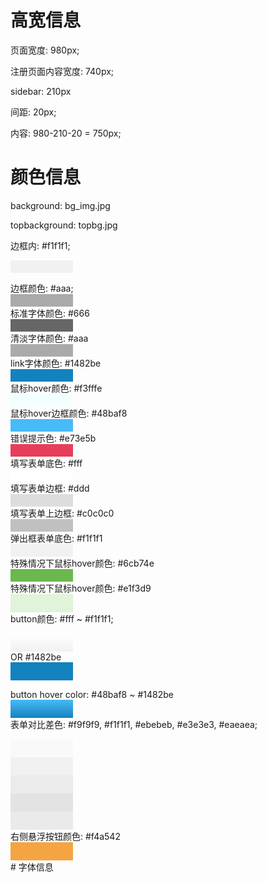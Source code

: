 # 高宽信息
页面宽度: 980px;

注册页面内容宽度: 740px;

sidebar: 210px

间距: 20px;

内容: 980-210-20 = 750px;

# 颜色信息
background: bg_img.jpg

topbackground: topbg.jpg

边框内: #f1f1f1;<p class="test" style="width: 100px; height: 20px; background-color: #f1f1f1;"></p>
边框颜色: #aaa; <div class="test" style="width: 100px; height: 20px; background-color: #aaa;"></div>
标准字体颜色: #666 <div class="test" style="width: 100px; height: 20px; background-color: #666;"></div>
清淡字体颜色: #aaa <div class="test" style="width: 100px; height: 20px; background-color: #aaa;"></div>
link字体颜色: #1482be <div class="test" style="width: 100px; height: 20px; background-color: #1482be;"></div>
鼠标hover颜色: #f3fffe <div class="test" style="width: 100px; height: 20px; background-color: #f3fffe;"></div>
鼠标hover边框颜色: #48baf8 <div class="test" style="width: 100px; height: 20px; background-color: #48baf8;"></div>
错误提示色: #e73e5b <div class="test" style="width: 100px; height: 20px; background-color: #e73e5b;"></div>
填写表单底色: #fff <div class="test" style="width: 100px; height: 20px; background-color: #fff;"></div>
填写表单边框: #ddd <div class="test" style="width: 100px; height: 20px; background-color: #ddd;"></div>
填写表单上边框: #c0c0c0 <div class="test" style="width: 100px; height: 20px; background-color: #c0c0c0;"></div>
弹出框表单底色: #f1f1f1 <div class="test" style="width: 100px; height: 20px; background-color: #f1f1f1;"></div>
特殊情况下鼠标hover颜色: #6cb74e <div class="test" style="width: 100px; height: 20px; background-color: #6cb74e;"></div>
特殊情况下鼠标hover颜色: #e1f3d9 <div class="test" style="width: 100px; height: 29px; background-color: #e1f3d9;"></div>
button颜色: #fff ~ #f1f1f1; <p><div class="test" style="width: 100px; height: 29px; background: linear-gradient(#fff, #f1f1f1);  "></div>
OR #1482be <div class="test" style="width: 100px; height : 29px; background-color: #1482be;"></div></p>
button hover color: #48baf8 ~ #1482be <div class="test" style="width: 100px; height: 29px; background: linear-gradient(#48baf8, #1482be);"></div> 
表单对比差色: #f9f9f9, #f1f1f1, #ebebeb, #e3e3e3, #eaeaea;
<div class="test" style="width: 100px; height : 29px; background-color: #f9f9f9;"></div>
<div class="test" style="width: 100px; height : 29px; background-color: #f1f1f1;"></div>
<div class="test" style="width: 100px; height : 29px; background-color: #ebebeb;"></div>
<div class="test" style="width: 100px; height : 29px; background-color: #e3e3e3;"></div>
<div class="test" style="width: 100px; height : 29px; background-color: #eaeaea;"></div>
右侧悬浮按钮颜色: #f4a542<div class="test" style="width: 100px; height : 29px; background-color: #f4a542;"></div>
# 字体信息


